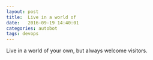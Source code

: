 ```yaml
---
layout: post
title:  Live in a world of
date:   2016-09-19 14:40:01
categories: autobot
tags: devops
---
```


Live in a world of your own, but always welcome visitors.
